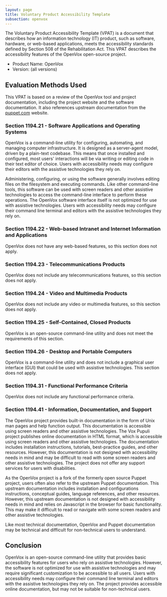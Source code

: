 ```yaml
---
layout: page
title: Voluntary Product Accessibility Template
subsection: openvox
---
```


The Voluntary Product Accessibility Template (VPAT) is a document that describes how an information technology (IT) product, such as software, hardware, or web-based applications, meets the accessibility standards defined by Section 508 of the Rehabilitation Act. This VPAT describes the accessibility features of the OpenVox open-source project.

* Product Name: OpenVox
* Version: (all versions)

## Evaluation Methods Used

This VPAT is based on a review of the OpenVox tool and project documentation, including the project website and the software documentation.
It also references upstream documentation from the [puppet.com](https://www.puppet.com/docs/puppet/latest) website.

### Section 1194.21 - Software Applications and Operating Systems

OpenVox is a command-line utility for configuring, automating, and managing computer infrastructure.
It is designed as a server-agent model, driven by a plain-text codebase.
This means that once installed and configured, most users' interactions will be via writing or editing code in their text editor of choice.
Users with accessibility needs may configure their editors with the assistive technologies they rely on.

Administering, configuring, or using the software generally involves editing files on the filesystem and executing commands.
Like other command-line tools, this software can be used with screen readers and other assistive technologies to access the command-line interface to perform these operations.
The OpenVox software interface itself is not optimized for use with assistive technologies.
Users with accessibility needs may configure their command line terminal and editors with the assistive technologies they rely on.

### Section 1194.22 - Web-based Intranet and Internet Information and Applications

OpenVox does not have any web-based features, so this section does not apply.

### Section 1194.23 - Telecommunications Products

OpenVox does not include any telecommunications features, so this section does not apply.

### Section 1194.24 - Video and Multimedia Products

OpenVox does not include any video or multimedia features, so this section does not apply.

### Section 1194.25 - Self-Contained, Closed Products

OpenVox is an open-source command-line utility and does not meet the requirements of this section.

### Section 1194.26 - Desktop and Portable Computers

OpenVox is a command-line utility and does not include a graphical user interface (GUI) that could be used with assistive technologies. This section does not apply.

### Section 1194.31 - Functional Performance Criteria

OpenVox does not include any functional performance criteria.

### Section 1194.41 - Information, Documentation, and Support

The OpenVox project provides built-in documentation in the form of Unix man pages and help function output.
This documentation is accessible using screen readers and other assistive technologies.
The Vox Pupuli project publishes online documentation in HTML format, which is accessible using screen readers and other assistive technologies.
The documentation includes installation instructions, tutorials, best-practice guides, and other resources.
However, this documentation is not designed with accessibility needs in mind and may be difficult to read with some screen readers and other assistive technologies.
The project does not offer any support services for users with disabilities.

As the OpenVox project is a fork of the formerly open source Puppet project, users often also refer to the upstream Puppet documentation.
This upstream documentation includes installation and configurations instructions, conceptual guides, language references, and other resources.
However, this upstream documentation is not designed with accessibility needs in mind and relies on Javascript in the browser for basic functionality.
This may make it difficult to read or navigate with some screen readers and other assistive technologies.

Like most technical documentation, OpenVox and Puppet documentation may be technical and difficult for non-technical users to understand.

## Conclusion

OpenVox is an open-source command-line utility that provides basic accessibility features for users who rely on assistive technologies.
However, the software is not optimized for use with assistive technologies and may require significant customization to be accessible to all users.
Users with accessibility needs may configure their command line terminal and editors with the assistive technologies they rely on.
The project provides accessible online documentation, but may not be suitable for non-technical users.
